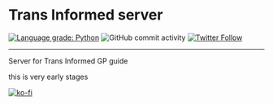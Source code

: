 # Trans Informed server


[![Language grade: Python](https://img.shields.io/lgtm/grade/python/g/beawitcht/transinformed-server.svg?logo=lgtm&logoWidth=18)](https://lgtm.com/projects/g/beawitcht/transinformed-server/context:python) ![GitHub commit activity](https://img.shields.io/github/commit-activity/m/beawitcht/transinformed-server) [![Twitter Follow](https://img.shields.io/twitter/follow/beawitcht?style=social)](https://www.twitter.com/beawitcht)
***
Server for Trans Informed GP guide

this is very early stages

[![ko-fi](https://ko-fi.com/img/githubbutton_sm.svg)](https://ko-fi.com/T6T7BLO3U)
